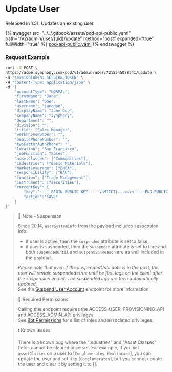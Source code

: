 # Update User

Released in 1.51. Updates an existing user.

{% swagger src="../../.gitbook/assets/pod-api-public.yaml" path="/v2/admin/user/{uid}/update" method="post" expanded="true" fullWidth="true" %}
[pod-api-public.yaml](../../.gitbook/assets/pod-api-public.yaml)
{% endswagger %}

### Request Example

```bash
curl -X POST \
https://acme.symphony.com/pod/v1/admin/user/7215545078541/update \
-H "sessionToken: SESSION_TOKEN" \
-H "Content-Type: application/json" \
-d '{   
    "accountType": "NORMAL",
    "firstName": "Jane",
    "lastName": "Doe",
    "username": "janedoe",
    "displayName": "Jane Doe",
    "companyName": "Symphony",
    "department": "",
    "division": "",
    "title": "Sales Manager",
    "workPhoneNumber": "",
    "mobilePhoneNumber": "",
    "twoFactorAuthPhone": "",
    "location": "San Francisco",
    "jobFunction": "Sales",
    "assetClasses": ["Commodities"],
    "industries": ["Basic Materials"],
    "marketCoverage": ["EMEA"],
    "responsibility": ["BAU"],
    "function": ["Trade Management"],
    "instrument": ["Securities"],
    "currentKey": {
        "key":"-----BEGIN PUBLIC KEY-----\nMIICIj...==\n-----END PUBLIC KEY-----",
        "action":"SAVE"
    }    
}'
```

> 📘 Note - Suspension
>
> Since 20.14, `userSystemInfo` from the payload includes suspension info:
>
> * if user is active, then the `suspended` attribute is set to false,
> * if user is suspended, then the `suspended` attribute is set to true and both `suspendedUntil` and `suspensionReason` are as well included in the payload.
>
> _Please note that even if the suspendedUntil date is in the past, the user will remain suspended=true until he first logs on the client after the suspension ended. The suspended info are then automatically updated._\
> See the [Suspend User Account](suspend-user-v1.md) endpoint for more information.

> 🚧 Required Permissions
>
> Calling this endpoint requires the ACCESS\_USER\_PROVISIONING\_API and ACCESS\_ADMIN\_API privileges.\
> See [Bot Permissions](https://docs.developers.symphony.com/building-bots-on-symphony/configuration/bot-permissions) for a list of roles and associated privileges.

> ❗️ Known Issues
>
> There is a known bug where the "Industries" and "Asset Classes" fields cannot be cleared once set. For example, if you set `assetClasses` on a user to \[`Conglomerates`, `Healthcare`], you can update the user and set it to \[`Conglomerates`], but you cannot update the user and clear it by setting it to \[].
